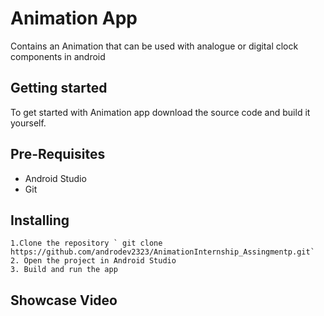 # Animation App
Contains an Animation that can be used with analogue or digital clock components in android


## Getting started
To get started with Animation app
download the source code and build it yourself.

## Pre-Requisites
* Android Studio
* Git


## Installing
    1.Clone the repository ` git clone https://github.com/androdev2323/AnimationInternship_Assingmentp.git`
    2. Open the project in Android Studio
    3. Build and run the app
    

## Showcase Video


